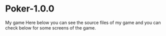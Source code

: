 # Poker-1.0.0
My game
Here below you can see the source files of my game and you can check below for some screens of the game.
